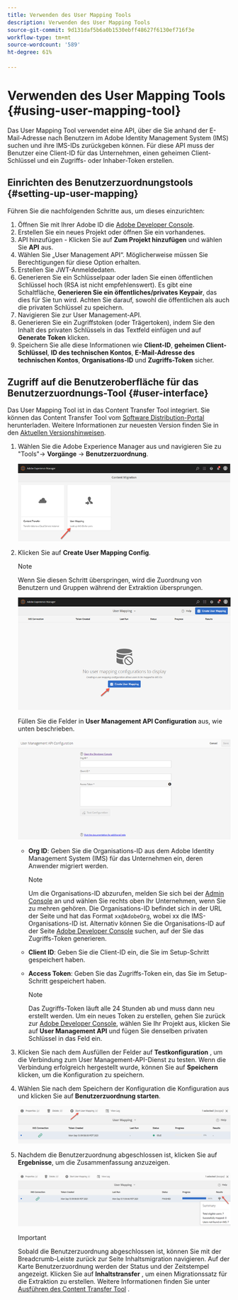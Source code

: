 ```yaml
---
title: Verwenden des User Mapping Tools
description: Verwenden des User Mapping Tools
source-git-commit: 9d131daf5b6a0b1530ebff48627f6130ef716f3e
workflow-type: tm+mt
source-wordcount: '589'
ht-degree: 61%

---
```



# Verwenden des User Mapping Tools {#using-user-mapping-tool}

Das User Mapping Tool verwendet eine API, über die Sie anhand der E-Mail-Adresse nach Benutzern im Adobe Identity Management System (IMS) suchen und ihre IMS-IDs zurückgeben können. Für diese API muss der Benutzer eine Client-ID für das Unternehmen, einen geheimen Client-Schlüssel und ein Zugriffs- oder Inhaber-Token erstellen.

## Einrichten des Benutzerzuordnungstools {#setting-up-user-mapping}

Führen Sie die nachfolgenden Schritte aus, um dieses einzurichten:

1. Öffnen Sie mit Ihrer Adobe ID die [Adobe Developer Console](https://console.adobe.io).
1. Erstellen Sie ein neues Projekt oder öffnen Sie ein vorhandenes.
1. API hinzufügen - Klicken Sie auf **Zum Projekt hinzufügen** und wählen Sie **API** aus.
1. Wählen Sie „User Management API“.  Möglicherweise müssen Sie Berechtigungen für diese Option erhalten.
1. Erstellen Sie JWT-Anmeldedaten.
1. Generieren Sie ein Schlüsselpaar oder laden Sie einen öffentlichen Schlüssel hoch (RSA ist nicht empfehlenswert).  Es gibt eine Schaltfläche, **Generieren Sie ein öffentliches/privates Keypair**, das dies für Sie tun wird.  Achten Sie darauf, sowohl die öffentlichen als auch die privaten Schlüssel zu speichern.
1. Navigieren Sie zur User Management-API.
1. Generieren Sie ein Zugriffstoken (oder Trägertoken), indem Sie den Inhalt des privaten Schlüssels in das Textfeld einfügen und auf **Generate Token** klicken.
1. Speichern Sie alle diese Informationen wie **Client-ID**, **geheimen Client-Schlüssel**, **ID des technischen Kontos**, **E-Mail-Adresse des technischen Kontos**, **Organisations-ID** und **Zugriffs-Token** sicher.

## Zugriff auf die Benutzeroberfläche für das Benutzerzuordnungs-Tool {#user-interface}

Das User Mapping Tool ist in das Content Transfer Tool integriert. Sie können das Content Transfer Tool vom [Software Distribution-Portal](https://experience.adobe.com/#/downloads/content/software-distribution/en/aemcloud.html) herunterladen. Weitere Informationen zur neuesten Version finden Sie in den [Aktuellen Versionshinweisen](/help/release-notes/release-notes-cloud/release-notes-current.md).

1. Wählen Sie die Adobe Experience Manager aus und navigieren Sie zu &quot;Tools&quot;-> **Vorgänge** -> **Benutzerzuordnung**.

   ![Bild](/help/move-to-cloud-service/content-transfer-tool/assets-user-mapping/user-mapping-landing1.png)

1. Klicken Sie auf **Create User Mapping Config**.

   >[!NOTE]
   >Wenn Sie diesen Schritt überspringen, wird die Zuordnung von Benutzern und Gruppen während der Extraktion übersprungen.

   ![Bild](/help/move-to-cloud-service/content-transfer-tool/assets-user-mapping/user-mapping-landing2.png)

   Füllen Sie die Felder in **User Management API Configuration** aus, wie unten beschrieben.

   ![Bild](/help/move-to-cloud-service/content-transfer-tool/assets-user-mapping/user-mapping-landing3.png)

   * **Org ID**: Geben Sie die Organisations-ID aus dem Adobe Identity Management System (IMS) für das Unternehmen ein, deren Anwender migriert werden.

      >[!NOTE]
      >Um die Organisations-ID abzurufen, melden Sie sich bei der [Admin Console](https://adminconsole.adobe.com/) an und wählen Sie rechts oben Ihr Unternehmen, wenn Sie zu mehren gehören. Die Organisations-ID befindet sich in der URL der Seite und hat das Format `xx@AdobeOrg`, wobei xx die IMS-Organisations-ID ist.  Alternativ können Sie die Organisations-ID auf der Seite [Adobe Developer Console](https://console.adobe.io) suchen, auf der Sie das Zugriffs-Token generieren.

   * **Client ID**: Geben Sie die Client-ID ein, die Sie im Setup-Schritt gespeichert haben.

   * **Access Token**: Geben Sie das Zugriffs-Token ein, das Sie im Setup-Schritt gespeichert haben.

      >[!NOTE]
      >Das Zugriffs-Token läuft alle 24 Stunden ab und muss dann neu erstellt werden. Um ein neues Token zu erstellen, gehen Sie zurück zur [Adobe Developer Console](https://console.adobe.io), wählen Sie Ihr Projekt aus, klicken Sie auf **User Management API** und fügen Sie denselben privaten Schlüssel in das Feld ein.

1. Klicken Sie nach dem Ausfüllen der Felder auf **Testkonfiguration** , um die Verbindung zum User Management-API-Dienst zu testen. Wenn die Verbindung erfolgreich hergestellt wurde, können Sie auf **Speichern** klicken, um die Konfiguration zu speichern.

1. Wählen Sie nach dem Speichern der Konfiguration die Konfiguration aus und klicken Sie auf **Benutzerzuordnung starten**.

   ![Bild](/help/move-to-cloud-service/content-transfer-tool/assets-user-mapping/user-mapping-landing4.png)

1. Nachdem die Benutzerzuordnung abgeschlossen ist, klicken Sie auf **Ergebnisse**, um die Zusammenfassung anzuzeigen.

   ![Bild](/help/move-to-cloud-service/content-transfer-tool/assets-user-mapping/user-mapping-landing5.png)

   >[!IMPORTANT]
   >Sobald die Benutzerzuordnung abgeschlossen ist, können Sie mit der Breadcrumb-Leiste zurück zur Seite Inhaltsmigration navigieren. Auf der Karte Benutzerzuordnung werden der Status und der Zeitstempel angezeigt. Klicken Sie auf **Inhaltstransfer** , um einen Migrationssatz für die Extraktion zu erstellen. Weitere Informationen finden Sie unter [Ausführen des Content Transfer Tool](https://experienceleague.adobe.com/docs/experience-manager-cloud-service/moving/cloud-migration/content-transfer-tool/using-content-transfer-tool.html?lang=en#running-tool) .
